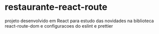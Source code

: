 # restaurante-react-route
projeto desenvolvido em React para estudo das novidades na biblioteca react-route-dom e configuracoes do eslint e prettier
